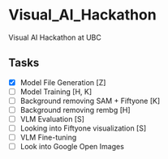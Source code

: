 # Visual_AI_Hackathon
Visual AI Hackathon at UBC

## Tasks

- [x] Model File Generation [Z]
- [ ] Model Training [H, K]
- [ ] Background removing SAM + Fiftyone [K]
- [ ] Background removing rembg [H]
- [ ] VLM Evaluation [S]
- [ ] Looking into Fiftyone visualization [S]
- [ ] VLM Fine-tuning 
- [ ] Look into Google Open Images
